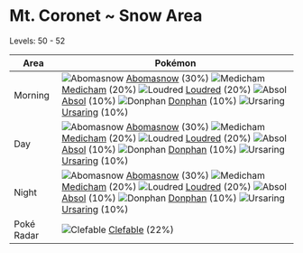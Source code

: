 # Mt. Coronet ~ Snow Area
Levels: 50 - 52

Area       | Pokémon
---        | ---
Morning    | ![][460]  [Abomasnow] (30%) ![][308]  [Medicham] (20%) ![][294]  [Loudred] (20%)  ![][359]  [Absol] (10%) ![][232]  [Donphan] (10%) ![][217]  [Ursaring] (10%)<br>
Day        | ![][460]  [Abomasnow] (30%) ![][308]  [Medicham] (20%) ![][294]  [Loudred] (20%)  ![][359]  [Absol] (10%) ![][232]  [Donphan] (10%) ![][217]  [Ursaring] (10%)<br>
Night      | ![][460]  [Abomasnow] (30%) ![][308]  [Medicham] (20%) ![][294]  [Loudred] (20%)  ![][359]  [Absol] (10%) ![][232]  [Donphan] (10%) ![][217]  [Ursaring] (10%)<br>
Poké Radar | ![][036]  [Clefable] (22%)


[036]: https://raw.githubusercontent.com/PokeAPI/sprites/master/sprites/pokemon/36.png "Clefable"
[217]: https://raw.githubusercontent.com/PokeAPI/sprites/master/sprites/pokemon/217.png "Ursaring"
[232]: https://raw.githubusercontent.com/PokeAPI/sprites/master/sprites/pokemon/232.png "Donphan"
[294]: https://raw.githubusercontent.com/PokeAPI/sprites/master/sprites/pokemon/294.png "Loudred"
[308]: https://raw.githubusercontent.com/PokeAPI/sprites/master/sprites/pokemon/308.png "Medicham"
[359]: https://raw.githubusercontent.com/PokeAPI/sprites/master/sprites/pokemon/359.png "Absol"
[460]: https://raw.githubusercontent.com/PokeAPI/sprites/master/sprites/pokemon/460.png "Abomasnow"
[Clefable]: /pokemon_changes/036.md
[Ursaring]: /pokemon_changes/217.md
[Donphan]: /pokemon_changes/232.md
[Loudred]: /pokemon_changes/294.md
[Medicham]: /pokemon_changes/308.md
[Absol]: /pokemon_changes/359.md
[Abomasnow]: /pokemon_changes/460.md
